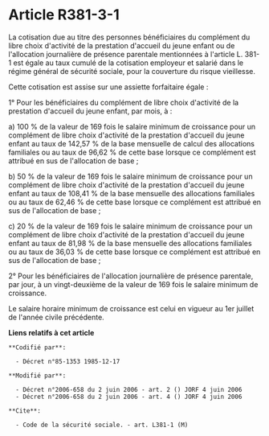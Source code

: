 # Article R381-3-1

La cotisation due au titre des personnes bénéficiaires du complément du libre choix d'activité de la prestation d'accueil du
jeune enfant ou de l'allocation journalière de présence parentale mentionnées à l'article L. 381-1 est égale au taux cumulé
de la cotisation employeur et salarié dans le régime général de sécurité sociale, pour la couverture du risque vieillesse.

Cette cotisation est assise sur une assiette forfaitaire égale :

1° Pour les bénéficiaires du complément de libre choix d'activité de la prestation d'accueil du jeune enfant, par mois, à :

a) 100 % de la valeur de 169 fois le salaire minimum de croissance pour un complément de libre choix d'activité de la
prestation d'accueil du jeune enfant au taux de 142,57 % de la base mensuelle de calcul des allocations familiales ou au taux
de 96,62 % de cette base lorsque ce complément est attribué en sus de l'allocation de base ;

b) 50 % de la valeur de 169 fois le salaire minimum de croissance pour un complément de libre choix d'activité de la
prestation d'accueil du jeune enfant au taux de 108,41 % de la base mensuelle des allocations familiales ou au taux de 62,46
% de cette base lorsque ce complément est attribué en sus de l'allocation de base ;

c) 20 % de la valeur de 169 fois le salaire minimum de croissance pour un complément de libre choix d'activité de la
prestation d'accueil du jeune enfant au taux de 81,98 % de la base mensuelle des allocations familiales ou au taux de 36,03 %
de cette base lorsque ce complément est attribué en sus de l'allocation de base ;

2° Pour les bénéficiaires de l'allocation journalière de présence parentale, par jour, à un vingt-deuxième de la valeur de
169 fois le salaire minimum de croissance.

Le salaire horaire minimum de croissance est celui en vigueur au 1er juillet de l'année civile précédente.

**Liens relatifs à cet article**

	**Codifié par**:

	  - Décret n°85-1353 1985-12-17

	**Modifié par**:

	  - Décret n°2006-658 du 2 juin 2006 - art. 2 () JORF 4 juin 2006
	  - Décret n°2006-658 du 2 juin 2006 - art. 4 () JORF 4 juin 2006

	**Cite**:

	  - Code de la sécurité sociale. - art. L381-1 (M)

